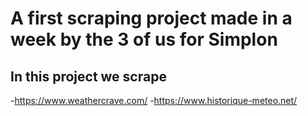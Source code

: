 # A first scraping project made in a week by the 3 of us for Simplon

## In this project we scrape
-https://www.weathercrave.com/
-https://www.historique-meteo.net/

